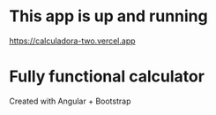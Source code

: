 # This app is up and running
https://calculadora-two.vercel.app

# Fully functional calculator
Created with Angular + Bootstrap
